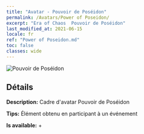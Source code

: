 ```yaml
---
title: "Avatar - Pouvoir de Poséidon"
permalink: /Avatars/Power of Poseidon/
excerpt: "Era of Chaos  Pouvoir de Poséidon"
last_modified_at: 2021-06-15
locale: fr
ref: "Power of Poseidon.md"
toc: false
classes: wide
---
```

 ![Pouvoir de Poséidon](/images/a/avatarFrame_82.png)

## Détails

 **Description:** Cadre d'avatar Pouvoir de Poséidon 

 **Tips:** Élément obtenu en participant à un événement 

 **Is available:**  + 

